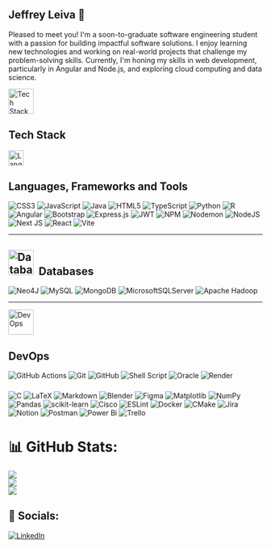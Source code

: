 ## Jeffrey Leiva 🚀

Pleased to meet you! I'm a soon-to-graduate software engineering student with a passion for building impactful software solutions. I enjoy learning new technologies and working on real-world projects that challenge my problem-solving skills. Currently, I'm honing my skills in web development, particularly in Angular and Node.js, and exploring cloud computing and data science.


<img alt="Tech Stack" width="50px" style="margin-right: 10px;" title="Designed by Freepik" src="https://github.com/user-attachments/assets/9c7b15db-fb94-43b5-bff0-659d64afb7ba" /><h2><strong>Tech Stack</strong></h2>


<img alt="Languages, Frameworks and Tools" width="30px" style="margin-right:10px;" title="Designed by Freepik" src="https://github.com/user-attachments/assets/78ea84ec-7a33-4106-b391-9b57be44fbc8" /><h2><strong>Languages, Frameworks and Tools</strong></h2>

![CSS3](https://img.shields.io/badge/css3-%231572B6.svg?style=for-the-badge&logo=css3&logoColor=white) ![JavaScript](https://img.shields.io/badge/javascript-%23323330.svg?style=for-the-badge&logo=javascript&logoColor=%23F7DF1E) ![Java](https://img.shields.io/badge/java-%23ED8B00.svg?style=for-the-badge&logo=openjdk&logoColor=white) ![HTML5](https://img.shields.io/badge/html5-%23E34F26.svg?style=for-the-badge&logo=html5&logoColor=white) ![TypeScript](https://img.shields.io/badge/typescript-%23007ACC.svg?style=for-the-badge&logo=typescript&logoColor=white) ![Python](https://img.shields.io/badge/python-3670A0?style=for-the-badge&logo=python&logoColor=ffdd54) ![R](https://img.shields.io/badge/r-%23276DC3.svg?style=for-the-badge&logo=r&logoColor=white) ![Angular](https://img.shields.io/badge/angular-%23DD0031.svg?style=for-the-badge&logo=angular&logoColor=white)  ![Bootstrap](https://img.shields.io/badge/bootstrap-%238511FA.svg?style=for-the-badge&logo=bootstrap&logoColor=white) ![Express.js](https://img.shields.io/badge/express.js-%23404d59.svg?style=for-the-badge&logo=express&logoColor=%2361DAFB) ![JWT](https://img.shields.io/badge/JWT-black?style=for-the-badge&logo=JSON%20web%20tokens) ![NPM](https://img.shields.io/badge/NPM-%23CB3837.svg?style=for-the-badge&logo=npm&logoColor=white) ![Nodemon](https://img.shields.io/badge/NODEMON-%23323330.svg?style=for-the-badge&logo=nodemon&logoColor=%BBDEAD) ![NodeJS](https://img.shields.io/badge/node.js-6DA55F?style=for-the-badge&logo=node.js&logoColor=white) ![Next JS](https://img.shields.io/badge/Next-black?style=for-the-badge&logo=next.js&logoColor=white) ![React](https://img.shields.io/badge/react-%2320232a.svg?style=for-the-badge&logo=react&logoColor=%2361DAFB) ![Vite](https://img.shields.io/badge/vite-%23646CFF.svg?style=for-the-badge&logo=vite&logoColor=white)

----


<h2><img alt="Databases" width="50px" style="margin-right:10px; display: inline" title="Designed by Freepik" src="https://github.com/user-attachments/assets/a29e15a6-025b-4ddf-8d7f-60c3717a9f12" /><strong>Databases</strong></h2>


![Neo4J](https://img.shields.io/badge/Neo4j-008CC1?style=for-the-badge&logo=neo4j&logoColor=white) ![MySQL](https://img.shields.io/badge/mysql-4479A1.svg?style=for-the-badge&logo=mysql&logoColor=white) ![MongoDB](https://img.shields.io/badge/MongoDB-%234ea94b.svg?style=for-the-badge&logo=mongodb&logoColor=white) ![MicrosoftSQLServer](https://img.shields.io/badge/Microsoft%20SQL%20Server-CC2927?style=for-the-badge&logo=microsoft%20sql%20server&logoColor=white)  ![Apache Hadoop](https://img.shields.io/badge/Apache%20Hadoop-66CCFF?style=for-the-badge&logo=apachehadoop&logoColor=black)

----

<img alt="DevOps" width="50px" style="margin-right:10px;" src="https://user-images.githubusercontent.com/25181517/183868728-b2e11072-00a5-47e2-8a4e-4ebbb2b8c554.png" /><h2><strong>DevOps</strong></h2>
 
 ![GitHub Actions](https://img.shields.io/badge/github%20actions-%232671E5.svg?style=for-the-badge&logo=githubactions&logoColor=white) ![Git](https://img.shields.io/badge/git-%23F05033.svg?style=for-the-badge&logo=git&logoColor=white) ![GitHub](https://img.shields.io/badge/github-%23121011.svg?style=for-the-badge&logo=github&logoColor=white)  ![Shell Script](https://img.shields.io/badge/shell_script-%23121011.svg?style=for-the-badge&logo=gnu-bash&logoColor=white) ![Oracle](https://img.shields.io/badge/Oracle-F80000?style=for-the-badge&logo=oracle&logoColor=white) ![Render](https://img.shields.io/badge/Render-%46E3B7.svg?style=for-the-badge&logo=render&logoColor=white)

 ### 
 

 
![C](https://img.shields.io/badge/c-%2300599C.svg?style=for-the-badge&logo=c&logoColor=white) ![LaTeX](https://img.shields.io/badge/latex-%23008080.svg?style=for-the-badge&logo=latex&logoColor=white) ![Markdown](https://img.shields.io/badge/markdown-%23000000.svg?style=for-the-badge&logo=markdown&logoColor=white)  ![Blender](https://img.shields.io/badge/blender-%23F5792A.svg?style=for-the-badge&logo=blender&logoColor=white) ![Figma](https://img.shields.io/badge/figma-%23F24E1E.svg?style=for-the-badge&logo=figma&logoColor=white) ![Matplotlib](https://img.shields.io/badge/Matplotlib-%23ffffff.svg?style=for-the-badge&logo=Matplotlib&logoColor=black) ![NumPy](https://img.shields.io/badge/numpy-%23013243.svg?style=for-the-badge&logo=numpy&logoColor=white) ![Pandas](https://img.shields.io/badge/pandas-%23150458.svg?style=for-the-badge&logo=pandas&logoColor=white) ![scikit-learn](https://img.shields.io/badge/scikit--learn-%23F7931E.svg?style=for-the-badge&logo=scikit-learn&logoColor=white) ![Cisco](https://img.shields.io/badge/cisco-%23049fd9.svg?style=for-the-badge&logo=cisco&logoColor=black) ![ESLint](https://img.shields.io/badge/ESLint-4B3263?style=for-the-badge&logo=eslint&logoColor=white) ![Docker](https://img.shields.io/badge/docker-%230db7ed.svg?style=for-the-badge&logo=docker&logoColor=white) ![CMake](https://img.shields.io/badge/CMake-%23008FBA.svg?style=for-the-badge&logo=cmake&logoColor=white) ![Jira](https://img.shields.io/badge/jira-%230A0FFF.svg?style=for-the-badge&logo=jira&logoColor=white) ![Notion](https://img.shields.io/badge/Notion-%23000000.svg?style=for-the-badge&logo=notion&logoColor=white) ![Postman](https://img.shields.io/badge/Postman-FF6C37?style=for-the-badge&logo=postman&logoColor=white) ![Power Bi](https://img.shields.io/badge/power_bi-F2C811?style=for-the-badge&logo=powerbi&logoColor=black) ![Trello](https://img.shields.io/badge/Trello-%23026AA7.svg?style=for-the-badge&logo=Trello&logoColor=white)

# 📊 GitHub Stats:
![](https://github-readme-stats.vercel.app/api?username=Gravehg&theme=dark&hide_border=true&include_all_commits=false&count_private=false)<br/>
![](https://github-readme-streak-stats.herokuapp.com/?user=Gravehg&theme=dark&hide_border=true)<br/>
![](https://github-readme-stats.vercel.app/api/top-langs/?username=Gravehg&theme=dark&hide_border=true&include_all_commits=false&count_private=false&layout=compact)

## 🤝 Socials:
[![LinkedIn](https://img.shields.io/badge/LinkedIn-%230077B5.svg?logo=linkedin&logoColor=white)](https://linkedin.com/in/https://www.linkedin.com/in/jeffrey-leiva-68484a22a/) 


